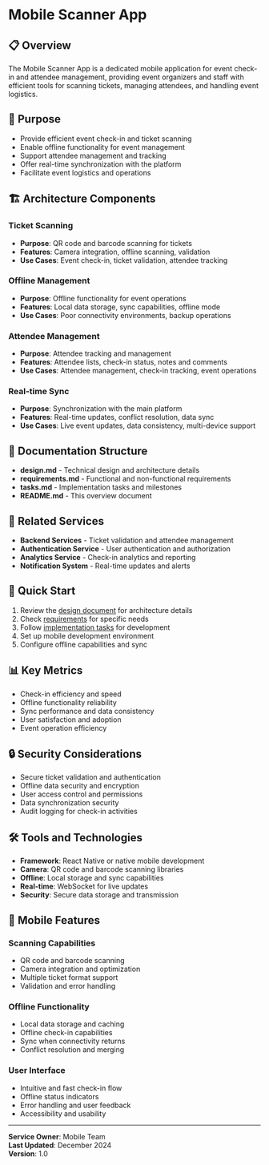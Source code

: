 # Mobile Scanner App

## 📋 Overview

The Mobile Scanner App is a dedicated mobile application for event check-in and attendee management, providing event organizers and staff with efficient tools for scanning tickets, managing attendees, and handling event logistics.

## 🎯 Purpose

- Provide efficient event check-in and ticket scanning
- Enable offline functionality for event management
- Support attendee management and tracking
- Offer real-time synchronization with the platform
- Facilitate event logistics and operations

## 🏗️ Architecture Components

### Ticket Scanning
- **Purpose**: QR code and barcode scanning for tickets
- **Features**: Camera integration, offline scanning, validation
- **Use Cases**: Event check-in, ticket validation, attendee tracking

### Offline Management
- **Purpose**: Offline functionality for event operations
- **Features**: Local data storage, sync capabilities, offline mode
- **Use Cases**: Poor connectivity environments, backup operations

### Attendee Management
- **Purpose**: Attendee tracking and management
- **Features**: Attendee lists, check-in status, notes and comments
- **Use Cases**: Attendee management, check-in tracking, event operations

### Real-time Sync
- **Purpose**: Synchronization with the main platform
- **Features**: Real-time updates, conflict resolution, data sync
- **Use Cases**: Live event updates, data consistency, multi-device support

## 📁 Documentation Structure

- **design.md** - Technical design and architecture details
- **requirements.md** - Functional and non-functional requirements
- **tasks.md** - Implementation tasks and milestones
- **README.md** - This overview document

## 🔗 Related Services

- **Backend Services** - Ticket validation and attendee management
- **Authentication Service** - User authentication and authorization
- **Analytics Service** - Check-in analytics and reporting
- **Notification System** - Real-time updates and alerts

## 🚀 Quick Start

1. Review the [design document](design.md) for architecture details
2. Check [requirements](requirements.md) for specific needs
3. Follow [implementation tasks](tasks.md) for development
4. Set up mobile development environment
5. Configure offline capabilities and sync

## 📊 Key Metrics

- Check-in efficiency and speed
- Offline functionality reliability
- Sync performance and data consistency
- User satisfaction and adoption
- Event operation efficiency

## 🔒 Security Considerations

- Secure ticket validation and authentication
- Offline data security and encryption
- User access control and permissions
- Data synchronization security
- Audit logging for check-in activities

## 🛠️ Tools and Technologies

- **Framework**: React Native or native mobile development
- **Camera**: QR code and barcode scanning libraries
- **Offline**: Local storage and sync capabilities
- **Real-time**: WebSocket for live updates
- **Security**: Secure data storage and transmission

## 📱 Mobile Features

### Scanning Capabilities
- QR code and barcode scanning
- Camera integration and optimization
- Multiple ticket format support
- Validation and error handling

### Offline Functionality
- Local data storage and caching
- Offline check-in capabilities
- Sync when connectivity returns
- Conflict resolution and merging

### User Interface
- Intuitive and fast check-in flow
- Offline status indicators
- Error handling and user feedback
- Accessibility and usability

---

**Service Owner**: Mobile Team  
**Last Updated**: December 2024  
**Version**: 1.0
